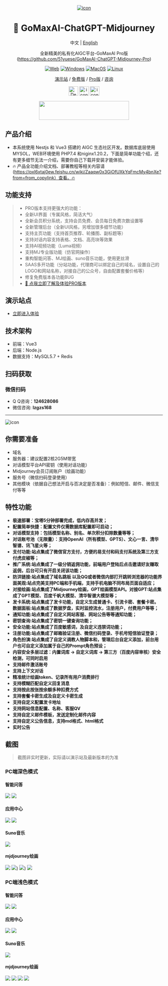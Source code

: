<div align="center">
<a href='#LOGO'>
  <img src="https://gitee.com/ignition-network/gomaxaipro/raw/master/images/256yuan.png" alt="icon"/>
</a>

<h1 align="center">🍭  GoMaxAI-ChatGPT-Midjourney</h1>

中文 | [English](./README_EN.md)

全新精美的私有化AIGC平台-GoMaxAI Pro版(https://github.com/51yuese/GoMaxAI-ChatGPT-Midjourney-Pro)

[![Web][Web-image]][web-url]
[![Windows][Windows-image]][download-url]
[![MacOS][MacOS-image]][download-url]
[![Linux][Linux-image]][download-url]

[演示站](https://yanshi.qumao518.vip) / [免费版](https://github.com/51yuese/ChatGPT-web-Midjourney-proxy) / [Pro版](https://gitee.com/ignition-network/gomaxaipro) / [咨询](http://wpa.qq.com/msgrd?v=3&uin=124628086&site=qq&menu=yes)

[web-url]: https://yanshi.qumao518.vip/
[download-url]: https://wwr.lanzouh.com/iufxa28xh3cb
[Web-image]: https://img.shields.io/badge/Web-PWA-orange?logo=microsoftedge
[Windows-image]: https://img.shields.io/badge/-Windows-blue?logo=windows
[MacOS-image]: https://img.shields.io/badge/-MacOS-black?logo=apple
[Linux-image]: https://img.shields.io/badge/-Linux-333?logo=ubuntu

[<img src="https://vercel.com/button" alt="Deploy on Zeabur" height="30">](https://pxl6xtaj0ew.feishu.cn/wiki/space/7263800727250747395?ccm_open_type=lark_wiki_spaceLink) [<img src="https://gitee.com/ignition-network/gomaxaipro/raw/master/images/lazy.png" alt="icon" height="30">](https://laomao.qumao518.vip)  [<img src="https://gitee.com/ignition-network/gomaxaipro/raw/master/images/mjpe.png" alt="icon" height="30">](https://midjourney.bxmj.top)

[<img src="https://gitee.com/ignition-network/gomaxaipro/raw/master/images/mj59.png" height="60" width="288" >](https://midjourney.bxmj.top)

</div>

## 产品介绍
- 本系统使用 Nestjs 和 Vue3 搭建的 AIGC 生态社区开发。数据库底层使用 MYSOL，WEB环境使用 PHP7.4 和niginx1.20.2，下面是简单功能个绍，还有更多细节无法一介绍，需要你自己下载并安装才能体验。
- 🔥 产品全功能介绍文档、部署教程等相关内容请(https://pxl6xtaj0ew.feishu.cn/wiki/Zaaqw0x3GiOfUXkYqFmcMy4bnXe?from=from_copylink）查看。🔥 

## 功能支持
> - PRO版本支持更强大的功能：
> - 全新UI界面（专属风格，简洁大气）
> - 全新会员积分系统，支持会员免费、会员每日免费次数设置等
> - 全新管理后台（全新UI风格，另增加很多细节功能）
> - 支持主页功能（支持首页推荐、轮播图、副标题等）
> - 支持对话内容支持表格、文档、高亮块等效果
> - 支持AI视频功能（Luma视频）
> - 支持MJ专业版功能（仿官网操作）
> - 重构智能问答、MJ绘画、suno音乐功能，使用更丝滑
> - SAAS多开功能（分站功能，代理商可以绑定自己的域名，设置自己的LOGO和网站名称，对接自己的公众号，自由配置套餐价格等）
> - 修复免费版本各功能BUG
> - [🫱 点我立即了解及体验PRO版本](https://github.com/51yuese/GoMaxAI-ChatGPT-Midjourney-Pro)

## 演示站点
- [立即进入体验](https://yanshi.qumao518.vip)

## 技术架构
- 前端：Vue3 
- 后端：Node.js
- 数据支持：MySQL5.7 + Redis

## 扫码获取
### 微信扫码
- Q Q咨询：**124628086**
- 微信咨询: **lzgzs168**
---
 <div >   
 <img src="https://gitee.com/ignition-network/gomaxai/raw/master/images/wechat.png" alt="icon"/>

## 你需要准备
- 域名
- 服务器：建议配置2核2G5M带宽
- 对话模型平台API密钥（使用对话功能） 
- Midjourney会员订阅账户（绘画功能）
- 服务号（微信扫码登录使用）
- 其他模块（依据自己想法开启与否决定是否准备）：例如短信、邮件、微信支付等等

## 特性功能

- **极速部署：宝塔5分钟部署完成，低内存高并发；**
- **配置简单快捷：配置文件仅需数据库配置即可启动；**
- **对话模型支持：包括模型名称、别名、单次积分扣除数量等等；**
- **对话账号池（无限量）：支持OpenAI（所有模型、GPTS）、文心一言、清华智谱、讯飞星火等；**
- **支付功能:站点集成了微信官方支付，方便的易支付和码支付系统及第三方支付虎皮椒等；**
- **推广系统:站点集成了一级分销返佣功能，前端用户登陆后点击邀请好友赚取返佣，后台可只有开启关闭该功能；**
- **防洪链接:站点集成了域名跳板 以及QQ或者微信内部打开跳转浏览器的功能界面美观:站点完美支持PC端和手机端，支持手机电脑不同布局页面自适应；**
- **对接绘画:站点集成了Midjourney绘画，GPT绘画模型API。对接GPT:站点集成了GPT模型、百度千帆大模型、清华智谱大模型等；**
- **发卡系统:站点集成了发卡功能，自定义生成普通卡、引流卡密、套餐卡密。数据面板:站点集成了数据罗盘，实时监控流水，注册用户，付费用户等等；**
- **通知功能:站点集成了自定义网站客服、网站公告等等通知功能；**
- **密钥查询:站点集成了密钥一键查询功能；**
- **安全功能:站点集成了百度敏感词，及自定义违禁词功能；**
- **注册功能:站点集成了邮箱验证注册、微信扫码登录、手机号短信验证登录；**
- **角色扮演:站点集成了自定义调教人物脚本和，管理后台自定义添加，前台用户也可自定义添加属于自己的Prompt角色预设；**
- **内容安全多层过滤：内置词库 -> 自定义词库 -> 第三方（百度内容审核）安全检测，可同时启用**
- **支持邮件激活账号**
- **支持上下文对话**
- **精准统计绘画token、记录所有用户消费排行**
- **支持模糊匹配自定义回复消息**
- **支持按此按张按余额多种扣费方式**
- **支持套餐卡密生成及自定义卡密生成**
- **支持自定义配置发卡地址**
- **支持网站信息配置、名称、客服QV**
- **支持自定义邮件模板，发送定制化邮件内容**
- **支持自定义公告信息，支持md格式、html格式**
- **实时公告**

## 截图
> 截图非实时更新，实际请以演示站及最新版本的为准

### PC端深色模式
#### 智能问答
![](https://gitee.com/ignition-network/gomaxai/raw/master/images/shense/%E8%81%8A%E4%B8%80%E8%81%8A.png)
![](https://gitee.com/ignition-network/gomaxai/raw/master/images/shense/%E8%81%8A%E4%B8%80%E8%81%8A%E8%AF%A6%E6%83%85.png)
#### 应用中心
![](https://gitee.com/ignition-network/gomaxai/raw/master/images/shense/%E5%BA%94%E7%94%A8%E4%B8%AD%E5%BF%83.png)
![](https://gitee.com/ignition-network/gomaxai/raw/master/images/shense/%E5%BA%94%E7%94%A8%E5%88%97%E8%A1%A8.png)
#### Suno音乐
![](https://gitee.com/ignition-network/gomaxai/raw/master/images/shense/%E5%88%9B%E4%BD%9C%E4%B8%AD%E5%BF%83.png)
#### mjdjourney绘画
![](https://gitee.com/ignition-network/gomaxai/raw/master/images/shense/%E6%96%87%E7%94%9F%E5%9B%BE.png)
![](https://gitee.com/ignition-network/gomaxai/raw/master/images/shense/%E5%9B%BE%E7%94%9F%E6%96%87.png))
![](https://gitee.com/ignition-network/gomaxai/raw/master/images/shense/%E5%9B%BE%E7%94%9F%E5%9B%BE.png))
![](https://gitee.com/ignition-network/gomaxai/raw/master/images/shense/AI%E6%8D%A2%E8%84%B8.png)
### PC端浅色模式
#### 智能问答
![](https://gitee.com/ignition-network/gomaxai/raw/master/images/qianse/%E8%81%8A%E4%B8%80%E8%81%8A.png)
![](https://gitee.com/ignition-network/gomaxai/raw/master/images/qianse/%E8%81%8A%E4%B8%80%E8%81%8A%E8%AF%A6%E6%83%85.png)
#### 应用中心
![](https://gitee.com/ignition-network/gomaxai/raw/master/images/qianse/%E5%BA%94%E7%94%A8%E4%B8%AD%E5%BF%83.png)
![](https://gitee.com/ignition-network/gomaxai/raw/master/images/qianse/%E5%BA%94%E7%94%A8%E5%88%97%E8%A1%A8.png)
#### Suno音乐
![](https://gitee.com/ignition-network/gomaxai/raw/master/images/qianse/%E5%88%9B%E4%BD%9C%E4%B8%AD%E5%BF%83.png)
#### mjdjourney绘画
![](https://gitee.com/ignition-network/gomaxai/raw/master/images/qianse/%E6%96%87%E7%94%9F%E5%9B%BE.png)
![](https://gitee.com/ignition-network/gomaxai/raw/master/images/qianse/%E5%9B%BE%E7%94%9F%E6%96%87.png)
![](https://gitee.com/ignition-network/gomaxai/raw/master/images/qianse/%E5%9B%BE%E7%94%9F%E5%9B%BE.png)
![](https://gitee.com/ignition-network/gomaxai/raw/master/images/qianse/AI%E6%8D%A2%E8%84%B8.png)
